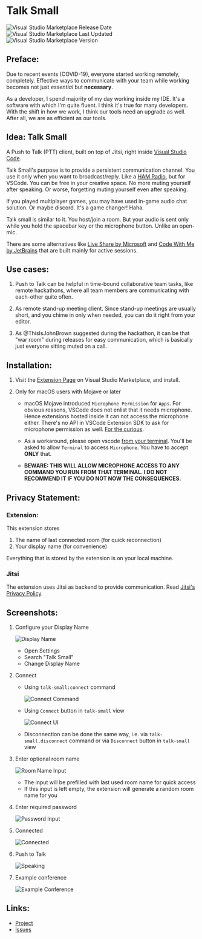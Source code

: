 # Talk Small

![Visual Studio Marketplace Release Date](https://img.shields.io/visual-studio-marketplace/release-date/dhruvin-dev.talk-small)
![Visual Studio Marketplace Last Updated](https://img.shields.io/visual-studio-marketplace/last-updated/dhruvin-dev.talk-small)
![Visual Studio Marketplace Version](https://img.shields.io/visual-studio-marketplace/v/dhruvin-dev.talk-small)

## Preface:

Due to recent events (COVID-19), everyone started working remotely, completely.
Effective ways to communicate with your team while working becomes not just
*essential* but **necessary**.

As a developer, I spend majority of my day working inside my IDE. It's a
software with which I'm quite fluent. I think it's true for many developers.
With the shift in how we work, I think our tools need an upgrade as well.
After all, we are as efficient as our tools.

## Idea: Talk Small

A Push to Talk (PTT) client, built on top of Jitsi, right inside
[Visual Studio Code](https://marketplace.visualstudio.com/items?itemName=dhruvin-dev.talk-small).

Talk Small's purpose is to provide a persistent communication channel.
You use it only when you want to broadcast/reply.
Like a [HAM Radio](https://en.wikipedia.org/wiki/Amateur_radio), but for VSCode. 
You can be free in your creative space. No more muting yourself after speaking.
Or worse, forgetting muting yourself even after speaking.

If you played multiplayer games, you may have used in-game audio chat solution.
Or maybe discord. It's a game changer! Haha.

Talk small is similar to it. You host/join a room. But your audio is sent only
while you hold the spacebar key or the microphone button. Unlike an open-mic.

There are some alternatives like
[Live Share by Microsoft](https://docs.microsoft.com/en-us/visualstudio/liveshare/)
and [Code With Me by JetBrains](https://blog.jetbrains.com/blog/2020/09/28/code-with-me-eap/)
that are built mainly for active sessions.

## Use cases:

1. Push to Talk can be helpful in time-bound collaborative team tasks, like
remote hackathons, where all team members are communicating with each-other
quite often.

1. As remote stand-up meeting client. Since stand-up meetings are usually short,
and you chime in only when needed, you can do it right from your editor.

1. As @ThisIsJohnBrown suggested during the hackathon, it can be that "war room"
during releases for easy communication, which is basically just everyone sitting
muted on a call.

## Installation:

1. Visit the
[Extension Page](https://marketplace.visualstudio.com/items?itemName=dhruvin-dev.talk-small)
on Visual Studio Marketplace, and install.

1. Only for macOS users with Mojave or later
    - macOS Mojave introduced `Microphone Permission` for `Apps`. For obvious reasons,
    VSCode does not enlist that it needs microphone. Hence extensions hosted inside
    it can not access the microphone either. There's no API in VSCode Extension SDK
    to ask for microphone permission as well.
    [For the curious](https://github.com/microsoft/vscode/issues/95062).
    
    - As a workaround, please open vscode
    [from your terminal](https://code.visualstudio.com/docs/setup/mac#_launching-from-the-command-line).
    You'll be asked to allow `Terminal` to access `Microphone`. You have to accept 
    **ONLY** that.
    
    - **BEWARE: THIS WILL ALLOW MICROPHONE ACCESS TO ANY COMMAND YOU RUN FROM THAT
    TERMINAL. I DO NOT RECOMMEND IT IF YOU DO NOT NOW THE CONSEQUENCES.**
    
## Privacy Statement:

### Extension:

This extension stores
1. The name of last connected room (for quick reconnection)
1. Your display name (for convenience)

Everything that is stored by the extension is on your local machine.

### Jitsi

The extension uses Jitsi as backend to provide communication. Read
[Jitsi's Privacy Policy](https://jitsi.org/meet-jit-si-privacy/).

## Screenshots:

1. Configure your Display Name

    ![Display Name](screenshots/displayName.png)
    
    - Open Settings
    - Search "Talk Small"
    - Change Display Name

1. Connect
    * Using `talk-small:connect` command

        ![Connect Command](screenshots/command.png)
    
    * Using `Connect` button in `talk-small` view 

        ![Connect UI](screenshots/talk-small.png)

    * Disconnection can be done the same way, i.e. via `talk-small.disconnect`
    command or via `Disconnect` button in `talk-small` view

1. Enter optional room name

    ![Room Name Input](screenshots/roomName.png)
    
    - The input will be prefilled with last used room name for quick access
    - If this input is left empty, the extension will generate a random room name for you

1. Enter required password

    ![Password Input](screenshots/password.png)

1. Connected

    ![Connected](screenshots/mute.png)

1. Push to Talk

    ![Speaking](screenshots/unmute.png)

1. Example conference

    ![Example Conference](screenshots/example.png)

## Links:

- [Project](https://github.com/dhruvin2910/talk-small)
- [Issues](https://github.com/dhruvin2910/talk-small/issues)
